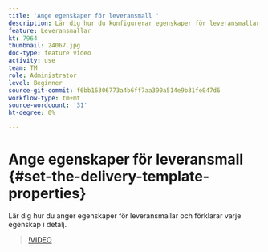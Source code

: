 ```yaml
---
title: 'Ange egenskaper för leveransmall '
description: Lär dig hur du konfigurerar egenskaper för leveransmallar.
feature: Leveransmallar
kt: 7964
thumbnail: 24067.jpg
doc-type: feature video
activity: use
team: TM
role: Administrator
level: Beginner
source-git-commit: f6bb16306773a4b6ff7aa390a514e9b31fe047d6
workflow-type: tm+mt
source-wordcount: '31'
ht-degree: 0%

---
```



# Ange egenskaper för leveransmall {#set-the-delivery-template-properties}

Lär dig hur du anger egenskaper för leveransmallar och förklarar varje egenskap i detalj.

>[!VIDEO](https://video.tv.adobe.com/v/24067?quality=12)
